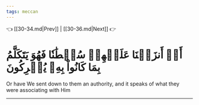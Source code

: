 ```yaml
---
tags: meccan
---
```


👈 [[30-34.md|Prev]] | [[30-36.md|Next]] 👉

# أَمۡ أَنزَلۡنَا عَلَيۡهِمۡ سُلۡطَٰنٗا فَهُوَ يَتَكَلَّمُ بِمَا كَانُواْ بِهِۦ يُشۡرِكُونَ

Or have We sent down to them an authority, and it speaks of what they were associating with Him

---

